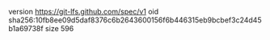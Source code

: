 version https://git-lfs.github.com/spec/v1
oid sha256:10fb8ee09d5daf8376c6b2643600156f6b446315eb9bcbef3c24d45b1a69738f
size 596
